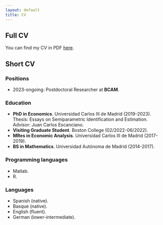 ```yaml
---
layout: default
title: CV
---
```

## Full CV
You can find my CV in PDF [here](files/cv_Telmo_Perez.pdf).

## Short CV

### Positions
* 2023-ongoing: Postdoctoral Researcher at **BCAM**.

### Education

* **PhD in Economics**. Universidad Carlos III de Madrid (2019-2023). \
Thesis: Essays on Semiparametric Identification and Estimation. \
Advisor: Juan Carlos Escanciano.
* **Visiting Graduate Student**. Boston College (02/2022-06/2022).
* **MRes in Economic Analysis**. Universidad Carlos III de Madrid (2017-2019).
* **BS in Mathematics**. Universidad Autónoma de Madrid (2014-2017).

### Programming languages
* Matlab.
* R.

### Languages
* Spanish (native).
* Basque (native).
* English (fluent).
* German (lower-intermediate).

